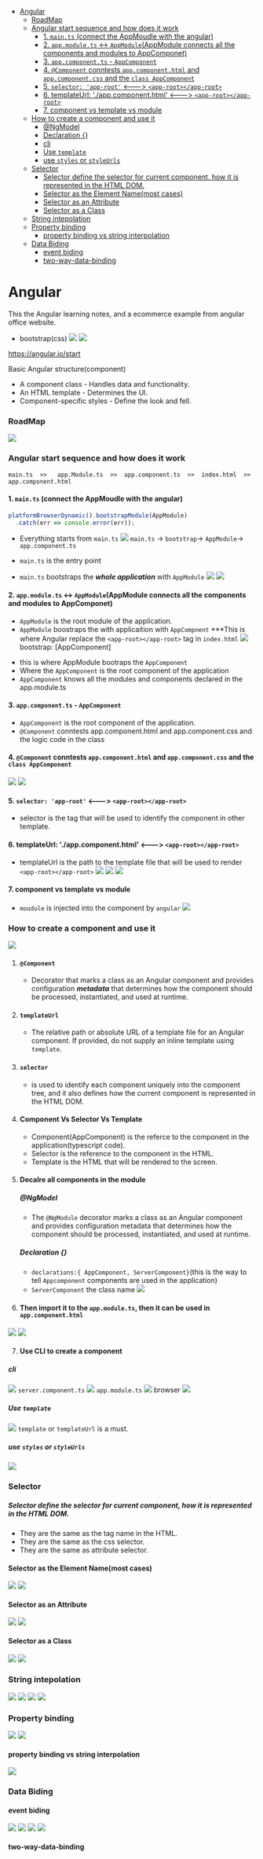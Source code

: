 - [Angular](#angular)
    - [RoadMap](#roadmap)
    - [Angular start sequence and how does it work](#angular-start-sequence-and-how-does-it-work)
      - [1. `main.ts` (connect the AppMoudle with the angular)](#1-maints-connect-the-appmoudle-with-the-angular)
      - [2. `app.module.ts` <-> `AppModule`(AppModule connects all the components and modules to AppComponet)](#2-appmodulets---appmoduleappmodule-connects-all-the-components-and-modules-to-appcomponet)
      - [3. `app.component.ts` - `AppComponent`](#3-appcomponentts---appcomponent)
      - [4. `@Component` conntests `app.component.html` and  `app.component.css` and the `class AppComponent`](#4-component-conntests-appcomponenthtml-and--appcomponentcss-and-the-class-appcomponent)
      - [5. `selector: 'app-root'`  <---> `<app-root></app-root>`](#5-selector-app-root------app-rootapp-root)
      - [6. templateUrl: './app.component.html' <---> `<app-root></app-root>`](#6-templateurl-appcomponenthtml-----app-rootapp-root)
      - [7. component vs template vs module](#7-component-vs-template-vs-module)
    - [How to create a component and use it](#how-to-create-a-component-and-use-it)
        - [@NgModel](#ngmodel)
        - [Declaration {}](#declaration-)
        - [cli](#cli)
        - [Use `template`](#use-template)
        - [use `styles` or `styleUrls`](#use-styles-or-styleurls)
    - [Selector](#selector)
        - [Selector define the selector for current component, how it is represented in the HTML DOM.](#selector-define-the-selector-for-current-component-how-it-is-represented-in-the-html-dom)
      - [Selector as the Element Name(most cases)](#selector-as-the-element-namemost-cases)
      - [Selector as an Attribute](#selector-as-an-attribute)
      - [Selector as a Class](#selector-as-a-class)
    - [String intepolation](#string-intepolation)
    - [Property binding](#property-binding)
      - [property binding vs string interpolation](#property-binding-vs-string-interpolation)
    - [Data Biding](#data-biding)
      - [event biding](#event-biding)
      - [two-way-data-binding](#two-way-data-binding)

# Angular

This the Angular learning notes, and a ecommerce example from angular office website.

* bootstrap(css)
![](./images/npm-bootstrap.png)
![](./images/angular-json-bootrap.png)

https://angular.io/start

Basic Angular structure(component)
* A component class - Handles data and functionality.
* An HTML template - Determines the UI.
* Component-specific styles - Define the look and fell.


### RoadMap
![](./images/road-map.png)


### Angular start sequence and how does it work
`main.ts  >>   app.Module.ts  >>  app.component.ts  >>  index.html  >>  app.component.html `

#### 1. `main.ts` (connect the AppMoudle with the angular)
```typescript
platformBrowserDynamic().bootstrapModule(AppModule)
  .catch(err => console.error(err));
```
  * Everything starts from `main.ts`
![](images/how-it-works/Screen%20Shot%202022-05-17%20at%209.57.51%20AM.png)
`main.ts` -> `bootstrap`-> `AppModule`-> `app.component.ts`

  * `main.ts` is the entry point 

  * `main.ts` bootstraps the ***whole application*** with `AppModule`
![](images/how-it-works/Screen%20Shot%202022-05-17%20at%2010.32.44%20AM.png)
![](./images/main.ts.png)

#### 2. `app.module.ts` <-> `AppModule`(AppModule connects all the components and modules to AppComponet)
* `AppModule` is the root module of the application.
* `AppModule` boostraps the with applicaition with `AppCompnent`
***This is where Angular replace the `<app-root></app-root>` tag in `index.html`
![](./images/app.module.ts.png)
  bootstrap: [AppComponent]
- this is where AppModule bootraps the `AppComponent`
- Where the `AppComponent` is the root component of the application
- `AppComponent` knows all the modules and components declared in the app.module.ts

#### 3. `app.component.ts` - `AppComponent`
* `AppComponent` is the root component of the application.
* `@Component` conntests app.component.html and  app.component.css and the logic code in the class

#### 4. `@Component` conntests `app.component.html` and  `app.component.css` and the `class AppComponent`
![](./images/app.component.ts.png)
![](./images/app.component.html.png)

#### 5. `selector: 'app-root'`  <---> `<app-root></app-root>`
*  selector is the tag that will be used to identify the component in other template.

#### 6. templateUrl: './app.component.html' <---> `<app-root></app-root>`
* templateUrl is the path to the template file that will be used to render `<app-root></app-root>`
![](./images/app-root.png)
![](./images/app.component.html.png)
![](./images/browser.png)

#### 7. component vs template vs module
* `moudule` is injected into the component by `angular`
![](images/how-it-works/Lsofi.png) 

### How to create a component and use it
![](./images/server.component.ts.png)
1. ####  `@Component`
   - Decorator that marks a class as an Angular component and provides configuration ***metadata*** that determines how the component should be processed, instantiated, and used at runtime.
2. #### `templateUrl`
   * The relative path or absolute URL of a template file for an Angular component. If provided, do not supply an inline template using `template`.
3. #### `selector` 
   - is used to identify each component uniquely into the component tree, and it also defines how the current component is represented in the HTML DOM.
  
4. #### Component Vs Selector Vs Template
   - Component(AppComponent) is the referce to the component in the application(typescript code).
   - Selector is the reference to the component in the HTML.
   - Template is the HTML that will be rendered to the screen.

5. #### Decalre all components in the module
   ##### @NgModel
    - The `@NgModule` decorator marks a class as an Angular component and provides configuration metadata that determines how the component should be processed, instantiated, and used at runtime.
   ##### Declaration {}
    - `declarations:{ AppComponent, ServerComponent}`(this is the way to tell `Appcomponent` components are used in the application)
    - `ServerComponent` the class name
![](./images/server.component-and-app.module.png)

1. #### Then import it to the `app.module.ts`, then it can be used in `app.component.html`
![](./images/Screen%20Shot%202022-04-30%20at%201.56.10%20PM.png)
![](./images/Screen%20Shot%202022-04-30%20at%201.57.39%20PM.png)

7. #### Use CLI to create a component
##### cli
![](./images/Screen%20Shot%202022-04-30%20at%203.51.25%20PM.png)
`server.component.ts`
![](./images/Screen%20Shot%202022-04-30%20at%204.27.57%20PM.png)
`app.module.ts`
![](./images/Screen%20Shot%202022-04-30%20at%204.28.18%20PM.png)
browser
![](./images/Screen%20Shot%202022-04-30%20at%204.27.19%20PM.png)


##### Use `template`
![](./images/Screen%20Shot%202022-04-30%20at%206.55.28%20PM.png)
`template` or `templateUrl` is a must.

##### use `styles` or `styleUrls`
![](./images/Screen%20Shot%202022-04-30%20at%207.03.48%20PM.png)

### Selector
##### Selector define the selector for current component, how it is represented in the HTML DOM.

* They are the same as the tag name in the HTML.
* They are the same as the css selector.
* They are the same as attribute selector.
  


#### Selector as the Element Name(most cases)
![](images/selector/element-selector-declaration.png)
![](images/selector/element-selector.png)
#### Selector as an Attribute
![](images/selector/attribute-selector-declaration.png)
![](images/selector/attribute-selector.png)
#### Selector as a Class
![](images/selector/css-selector-declaration.png)
![](images/selector/class-selector.png)

### String intepolation
![](./images/string-intepolation/Screen%20Shot%202022-05-03%20at%206.40.34%20AM.png)
![](./images/string-intepolation/Screen%20Shot%202022-05-03%20at%206.40.39%20AM.png)
![](./images/string-intepolation/Screen%20Shot%202022-05-03%20at%206.43.38%20AM.png)
![](./images/string-intepolation/Screen%20Shot%202022-05-03%20at%206.43.46%20AM.png)

### Property binding
![](./images/property-bining/Screen%20Shot%202022-05-03%20at%207.21.50%20AM.png)
![](./images/property-bining/Screen%20Shot%202022-05-03%20at%207.21.58%20AM.png)

#### property binding vs string interpolation
![](./images/property-bining/Screen%20Shot%202022-05-03%20at%207.55.27%20AM.png)

### Data Biding
#### event biding
![](./images/event-binding/Screen%20Shot%202022-05-04%20at%208.10.14%20AM.png)
![](./images/event-binding/Screen%20Shot%202022-05-04%20at%208.10.14%20AM.png)
![](./images/event-binding/Screen%20Shot%202022-05-04%20at%208.10.14%20AM.png)
![](./images/event-binding/Screen%20Shot%202022-05-04%20at%208.10.14%20AM.png)

#### two-way-data-binding
![]()
![]()
![]()
![]()
![]()
